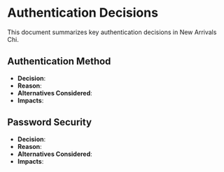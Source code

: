 # Authentication Decisions

This document summarizes key authentication decisions in New Arrivals Chi.

## Authentication Method
- **Decision**:
- **Reason**:
- **Alternatives Considered**:
- **Impacts**:

## Password Security
- **Decision**:
- **Reason**:
- **Alternatives Considered**:
- **Impacts**:
